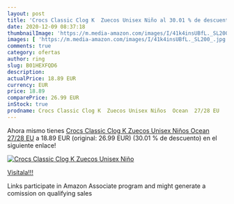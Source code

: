 ```yaml
---
layout: post
title: 'Crocs Classic Clog K  Zuecos Unisex Niño al 30.01 % de descuento'
date: 2020-12-09 08:37:18
thumbnailImage: 'https://m.media-amazon.com/images/I/41k4insUBfL._SL200_.jpg'
images: [ 'https://m.media-amazon.com/images/I/41k4insUBfL._SL200_.jpg' ]
comments: true
category: ofertas
author: ring
slug: B01HEXFQD6
description:
actualPrice: 18.89 EUR
currency: EUR
price: 18.89
comparePrice: 26.99 EUR
inStock: true
prodname: Crocs Classic Clog K  Zuecos Unisex Niños  Ocean  27/28 EU
---
```


Ahora mismo tienes [Crocs Classic Clog K  Zuecos Unisex Niños  Ocean  27/28 EU](https://www.amazon.es/dp/B01HEXFQD6/?tag=tolees-21) a 18.89 EUR (original: 26.99 EUR) (30.01 %  de descuento) en el siguiente enlace!

[![Crocs Classic Clog K  Zuecos Unisex Niño](https://m.media-amazon.com/images/I/41k4insUBfL._SL200_.jpg)](https://www.amazon.es/dp/B01HEXFQD6/?tag=tolees-21)

[Visítala!!!](https://www.amazon.es/dp/B01HEXFQD6/?tag=tolees-21)

Links participate in Amazon Associate program and might generate a comission on qualifying sales
